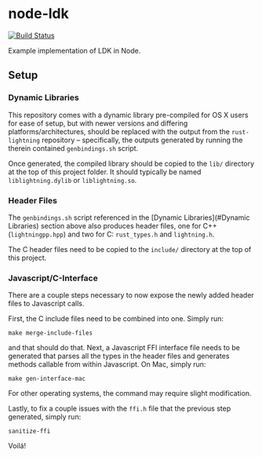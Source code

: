 # node-ldk
[![Build Status](https://travis-ci.com/arik-so/node-ldk.svg?branch=master)](https://travis-ci.com/arik-so/node-ldk)

Example implementation of LDK in Node.

## Setup

### Dynamic Libraries

This repository comes with a dynamic library pre-compiled for OS X users for ease of setup,
but with newer versions and differing platforms/architectures, should be replaced with the
output from the `rust-lightning` repository – specifically, the outputs generated by
running the therein contained `genbindings.sh` script.

Once generated, the compiled library should be copied to the `lib/` directory at the top
of this project folder. It should typically be named `liblightning.dylib` or
`liblightning.so`.

### Header Files

The `genbindings.sh` script referenced in the [Dynamic Libraries](#Dynamic Libraries)
section above also produces header files, one for C++ (`lightningpp.hpp`) and two
for C: `rust_types.h` and `lightning.h`.

The C header files need to be copied to the `include/` directory at the top of this
project.

### Javascript/C-Interface

There are a couple steps necessary to now expose the newly added header files to
Javascript calls.

First, the C include files need to be combined into one. Simply run:

`make merge-include-files`

and that should do that. Next, a Javascript FFI interface file needs to be generated
that parses all the types in the header files and generates methods callable from
within Javascript. On Mac, simply run:

`make gen-interface-mac`

For other operating systems, the command may require slight modification.

Lastly, to fix a couple issues with the `ffi.h` file that the previous step generated,
simply run:

`sanitize-ffi`

Voilá! 
